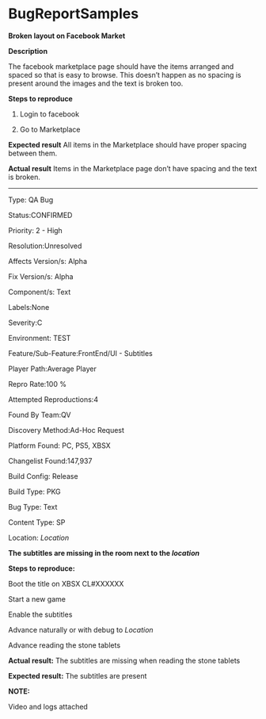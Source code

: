 # BugReportSamples

**Broken layout on Facebook Market**

**Description**

The facebook marketplace page should have the items arranged and spaced so that is easy to
browse. This doesn’t happen as no spacing is present around the images and the text is broken
too.

**Steps to reproduce**

1. Login to facebook
 
2. Go to Marketplace

**Expected result**
All items in the Marketplace should have proper spacing between them.

**Actual result**
Items in the Marketplace page don’t have spacing and the text is broken.

-----------------------------------------------------------------------------------------

Type: QA Bug

Status:CONFIRMED

Priority: 2 - High

Resolution:Unresolved

Affects Version/s:
Alpha

Fix Version/s:
Alpha

Component/s:
Text

Labels:None

Severity:C

Environment:
TEST

Feature/Sub-Feature:FrontEnd/UI - Subtitles

Player Path:Average Player

Repro Rate:100 %

Attempted Reproductions:4

Found By Team:QV

Discovery Method:Ad-Hoc Request

Platform Found:
PC, PS5, XBSX

Changelist Found:147,937

Build Config:
Release

Build Type:
PKG

Bug Type:
Text

Content Type:
SP

Location:
*Location*

**The subtitles are missing in the room next to the *location***

**Steps to reproduce:**

Boot the title on XBSX CL#XXXXXX

Start a new game

Enable the subtitles

Advance naturally or with debug to *Location*

Advance reading the stone tablets

**Actual result:**
The subtitles are missing when reading the stone tablets

**Expected result:**
The subtitles are present

**NOTE:** 

Video and logs attached 
